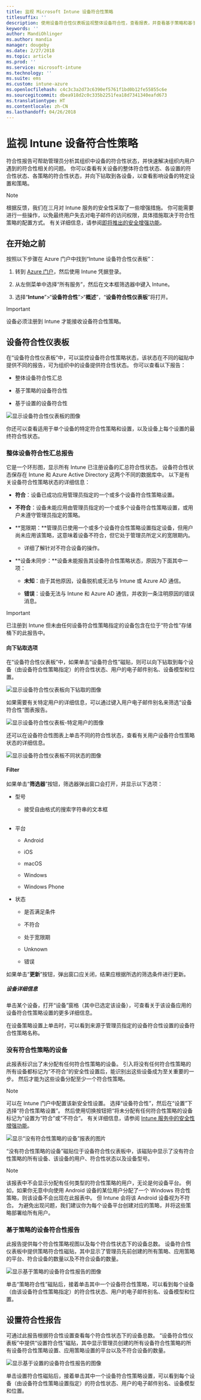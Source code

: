 ```yaml
---
title: 监视 Microsoft Intune 设备符合性策略
titlesuffix: ''
description: 使用设备符合性仪表板监视整体设备符合性，查看报表，并查看基于策略和基于设置的设备符合性。
keywords: ''
author: MandiOhlinger
ms.author: mandia
manager: dougeby
ms.date: 2/27/2018
ms.topic: article
ms.prod: ''
ms.service: microsoft-intune
ms.technology: ''
ms.suite: ems
ms.custom: intune-azure
ms.openlocfilehash: c4c3c3a2d73c6390ef5761f1bd0b12fe55855c6e
ms.sourcegitcommit: dbea918d2c0c335b2251fea18d7341340eafd673
ms.translationtype: HT
ms.contentlocale: zh-CN
ms.lasthandoff: 04/26/2018
---
```

# <a name="monitor-intune-device-compliance-policies"></a>监视 Intune 设备符合性策略

符合性报告可帮助管理员分析其组织中设备的符合性状态，并快速解决组织内用户遇到的符合性相关的问题。 你可以查看有关设备的整体符合性状态、各设置的符合性状态、各策略的符合性状态，并向下钻取到各设备，以查看影响设备的特定设置和策略。

> [!NOTE]
> 根据反馈，我们在三月对 Intune 服务的安全性采取了一些增强措施。 你可能需要进行一些操作，以免最终用户失去对电子邮件的访问权限，具体措施取决于符合性策略的配置方式。 有关详细信息，请参阅[即将推出的安全增强功能](https://blogs.technet.microsoft.com/intunesupport/2018/02/09/updated-upcoming-security-enhancements-in-the-intune-service/)。

## <a name="before-you-begin"></a>在开始之前

按照以下步骤在 Azure 门户中找到“Intune 设备符合性仪表板”：

1.  转到 [Azure 门户](https://portal.azure.com)，然后使用 Intune 凭据登录。

2.  从左侧菜单中选择“所有服务”，然后在文本框筛选器中键入 Intune。

3.  选择“**Intune**”&gt;“**设备符合性**”&gt;“**概述**”，“**设备符合性仪表板**”将打开。

> [!IMPORTANT]
> 设备必须注册到 Intune 才能接收设备符合性策略。

## <a name="device-compliance-dashboard"></a>设备符合性仪表板

在“设备符合性仪表板”中，可以监控设备符合性策略状态，该状态在不同的磁贴中提供不同的报告，可为组织中的设备提供符合性状态。 你可以查看以下报告：

-   整体设备符合性汇总

-   基于策略的设备符合性

-   基于设置的设备符合性

![显示设备符合性仪表板的图像](./media/idc-1.png)

你还可以查看适用于单个设备的特定符合性策略和设置，以及设备上每个设置的最终符合性状态。

### <a name="overall-device-compliance-aggregate-report"></a>整体设备符合性汇总报告

它是一个环形图，显示所有 Intune 已注册设备的汇总符合性状态。 设备符合性状态保存在 Intune 和 Azure Active Directory 这两个不同的数据库中。 以下是有关设备符合性策略状态的详细信息：

-   **符合**：设备已成功应用管理员指定的一个或多个设备符合性策略设置。

-   **不符合**：设备未能应用由管理员指定的一个或多个设备符合性策略设置，或用户未遵守管理员指定的策略。

-   **宽限期：**管理员已使用一个或多个设备符合性策略设置指定设备，但用户尚未应用该策略，这意味着设备不符合，但它处于管理员所定义的宽限期内。

    -   详细了解针对不符合设备的操作。

-   **设备未同步：**设备未能报告其设备符合性策略状态，原因为下面其中一项：

    -   **未知**：由于其他原因，设备脱机或无法与 Intune 或 Azure AD 通信。

    -   **错误**：设备无法与 Intune 和 Azure AD 通信，并收到一条注明原因的错误消息。

> [!IMPORTANT]
> 已注册到 Intune 但未由任何设备符合性策略指定的设备包含在位于“符合性”存储桶下的此报告中。

#### <a name="drill-down-option"></a>向下钻取选项

在“设备符合性仪表板”中，如果单击“设备符合性”磁贴，则可以向下钻取到每个设备（由设备符合性策略指定）的符合性状态、用户的电子邮件别名、设备模型和位置。

![显示设备符合性仪表板向下钻取的图像](./media/idc-2.png)

如果需要有关特定用户的详细信息，可以通过键入用户电子邮件别名来筛选“设备符合性”图表报告。

![显示设备符合性仪表板-特定用户的图像](./media/idc-3.png)

还可以在设备符合性图表上单击不同的符合性状态，查看有关用户设备符合性策略状态的详细信息。

![显示设备符合性仪表板不同状态的图像](./media/idc-4.png)

#### <a name="filter"></a>Filter

如果单击“**筛选器**”按钮，筛选器弹出窗口会打开，并显示以下选项：

-   型号

    -   接受自由格式的搜索字符串的文本框
<br></br>
-   平台

    -   Android

    -   iOS

    -   macOS

    -   Windows

    -   Windows Phone

-   状态

    -   是否满足条件

    -   不符合

    -   处于宽限期

    -   Unknown

    -   错误

如果单击“**更新**”按钮，弹出窗口应关闭，结果应根据所选的筛选条件进行更新。

##### <a name="device-details"></a>设备详细信息

单击某个设备，打开“设备”窗格（其中已选定该设备），可查看关于该设备应用的设备符合性策略设置的更多详细信息。

在设备策略设置上单击时，可以看到来源于管理员指定的设备符合性设置的设备符合性策略名称。

### <a name="devices-without-compliance-policy"></a>没有符合性策略的设备
此报表标识出了未分配有任何符合性策略的设备。 引入将没有任何符合性策略的所有设备都标记为“不符合”的安全性设置后，能识别出这些设备成为至关重要的一步。 然后才能为这些设备分配至少一个符合性策略。

> [!NOTE]
> 可以在 Intune 门户中配置该新安全性设置。 选择“设备符合性”，然后在“设置”下选择“符合性策略设置”。 然后使用切换按钮把“将未分配有任何符合性策略的设备标记为”设置为“符合”或“不符合”。 有关详细信息，请参阅 [Intune 服务中的安全性增强功能](https://blogs.technet.microsoft.com/intunesupport/2018/02/09/updated-upcoming-security-enhancements-in-the-intune-service/)。

![显示“没有符合性策略的设备”报表的图片](./media/idc-12.png)

“没有符合性策略的设备”磁贴位于设备符合性仪表板中，该磁贴中显示了没有符合性策略的所有设备、该设备的用户、符合性状态以及设备型号。

> [!NOTE]
> 该报表中不会显示分配有任何类型的符合性策略的用户，无论是何设备平台。 例如，如果你无意中向使用 Android 设备的某位用户分配了一个 Windows 符合性策略，则该设备不会出现在此报表中。 但 Intune 会将该 Android 设备视为不符合。 为避免出现问题，我们建议你为每个设备平台创建对应的策略，并将这些策略部署给所有用户。

### <a name="per-policy-device-compliance-report"></a>基于策略的设备符合性报告

此报告提供每个符合性策略视图以及每个符合性状态下的设备总数。 设备符合性仪表板中提供策略符合性磁贴，其中显示了管理员先前创建的所有策略、应用策略的平台、符合设备的数量以及不符合设备的数量。

![显示基于策略的设备符合性报告的图像](./media/idc-8.png)

单击“策略符合性”磁贴后，接着单击其中一个设备符合性策略，可以看到每个设备（由该设备符合性策略指定）的符合性状态、用户的电子邮件别名、设备模型和位置。

## <a name="setting-compliance-report"></a>设置符合性报告

可通过此报告根据符合性设置查看每个符合性状态下的设备总数。 “设备符合性仪表板”中提供“设置符合性”磁贴，其中显示管理员创建的所有设备符合性策略的所有设备符合性策略设置、应用策略设置的平台以及不符合设备的数量。

![显示基于设置的设备符合性报告的图像](./media/idc-10.png)

单击设置符合性磁贴后，接着单击其中一个设备符合性策略设置，可以看到每个设备（由设备符合性策略设置指定）的符合性状态、用户的电子邮件别名、设备模型和位置。
